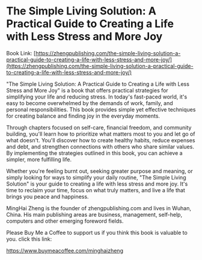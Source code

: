 # The Simple Living Solution: A Practical Guide to Creating a Life with Less Stress and More Joy

Book Link: [https://zhengpublishing.com/the-simple-living-solution-a-practical-guide-to-creating-a-life-with-less-stress-and-more-joy/](https://zhengpublishing.com/the-simple-living-solution-a-practical-guide-to-creating-a-life-with-less-stress-and-more-joy/)

"The Simple Living Solution: A Practical Guide to Creating a Life with Less Stress and More Joy" is a book that offers practical strategies for simplifying your life and reducing stress. In today's fast-paced world, it's easy to become overwhelmed by the demands of work, family, and personal responsibilities. This book provides simple yet effective techniques for creating balance and finding joy in the everyday moments.

Through chapters focused on self-care, financial freedom, and community building, you'll learn how to prioritize what matters most to you and let go of what doesn't. You'll discover how to create healthy habits, reduce expenses and debt, and strengthen connections with others who share similar values. By implementing the strategies outlined in this book, you can achieve a simpler, more fulfilling life.

Whether you're feeling burnt out, seeking greater purpose and meaning, or simply looking for ways to simplify your daily routine, "The Simple Living Solution" is your guide to creating a life with less stress and more joy. It's time to reclaim your time, focus on what truly matters, and live a life that brings you peace and happiness.

MingHai Zheng is the founder of zhengpublishing.com and lives in Wuhan, China. His main publishing areas are business, management, self-help, computers and other emerging foreword fields.

Please Buy Me a Coffee to support us if you think this book is valuable to you. click this link:

https://www.buymeacoffee.com/minghaizheng
